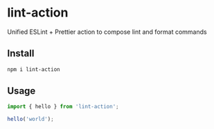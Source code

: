 # lint-action

Unified ESLint + Prettier action to compose lint and format commands

## Install

```bash
npm i lint-action
```

## Usage

```ts
import { hello } from 'lint-action';

hello('world');
```
